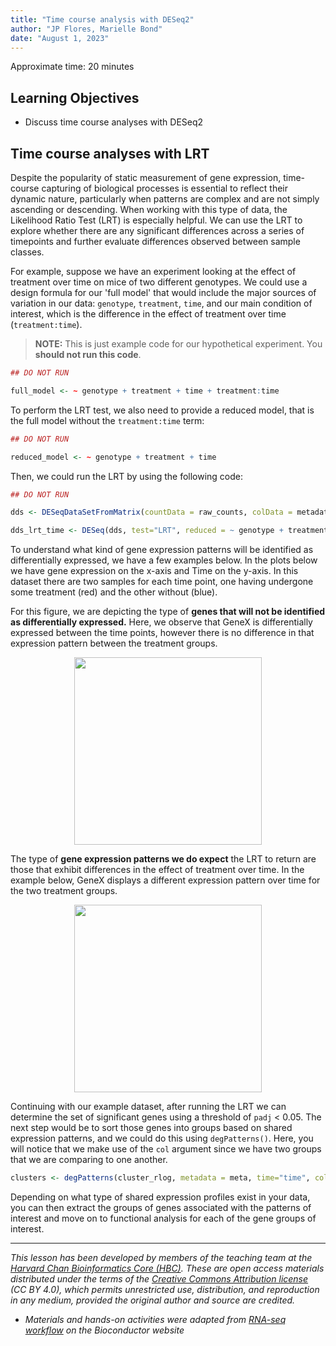 ```yaml
---
title: "Time course analysis with DESeq2"
author: "JP Flores, Marielle Bond"
date: "August 1, 2023"
---
```


Approximate time: 20 minutes

## Learning Objectives 

* Discuss time course analyses with DESeq2

## Time course analyses with LRT

Despite the popularity of static measurement of gene expression, time-course capturing of biological processes is essential to reflect their dynamic nature, particularly when patterns are complex and are not simply ascending or descending. When working with this type of data, the Likelihood Ratio Test (LRT) is especially helpful. We can use the LRT to explore whether there are any significant differences across a series of timepoints and further evaluate differences observed between sample classes. 

For example, suppose we have an experiment looking at the effect of treatment over time on mice of two different genotypes. We could use a design formula for our 'full model' that would include the major sources of variation in our data: `genotype`, `treatment`, `time`, and our main condition of interest, which is the difference in the effect of treatment over time (`treatment:time`).

> **NOTE:** This is just example code for our hypothetical experiment. You **should not run this code**.

```r
## DO NOT RUN

full_model <- ~ genotype + treatment + time + treatment:time
```

To perform the LRT test, we also need to provide a reduced model, that is the full model without the `treatment:time` term:

```r
## DO NOT RUN

reduced_model <- ~ genotype + treatment + time
```

Then, we could run the LRT by using the following code:

```r
## DO NOT RUN

dds <- DESeqDataSetFromMatrix(countData = raw_counts, colData = metadata, design = ~ genotype + treatment + time + treatment:time)

dds_lrt_time <- DESeq(dds, test="LRT", reduced = ~ genotype + treatment + time)
```
To understand what kind of gene expression patterns will be identified as differentially expressed, we have a few examples below.  In the plots below we have gene expression on the x-axis and Time on the y-axis. In this dataset there are two samples for each time point, one having undergone some treatment (red) and the other without (blue). 

For this figure, we are depicting the type of **genes that will not be identified as differentially expressed.** Here, we observe that GeneX is differentially expressed between the time points, however there is no difference in that expression pattern between the treatment groups.

<p align="center">
<img src="../img/lrt_time_nodiff.png" width="300">
</p>

The type of **gene expression patterns we do expect** the LRT to return are those that exhibit differences in the effect of treatment over time. In the example below, GeneX displays a different expression pattern over time for the two treatment groups.

<p align="center">
<img src="../img/lrt_time_yesdiff.png" width="300">
</p>

Continuing with our example dataset, after running the LRT we can determine the set of significant genes using a threshold of `padj` < 0.05. The next step would be to sort those genes into groups based on shared expression patterns, and we could do this using `degPatterns()`. Here, you will notice that we make use of the `col` argument since we have two groups that we are comparing to one another.

```r
clusters <- degPatterns(cluster_rlog, metadata = meta, time="time", col="treatment")
```

Depending on what type of shared expression profiles exist in your data, you can then extract the groups of genes associated with the patterns of interest and move on to functional analysis for each of the gene groups of interest.


---
*This lesson has been developed by members of the teaching team at the [Harvard Chan Bioinformatics Core (HBC)](http://bioinformatics.sph.harvard.edu/). These are open access materials distributed under the terms of the [Creative Commons Attribution license](https://creativecommons.org/licenses/by/4.0/) (CC BY 4.0), which permits unrestricted use, distribution, and reproduction in any medium, provided the original author and source are credited.*

* *Materials and hands-on activities were adapted from [RNA-seq workflow](http://www.bioconductor.org/help/workflows/rnaseqGene/#de) on the Bioconductor website*
